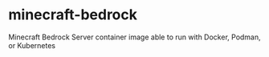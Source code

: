 # minecraft-bedrock
Minecraft Bedrock Server container image able to run with Docker, Podman, or Kubernetes
